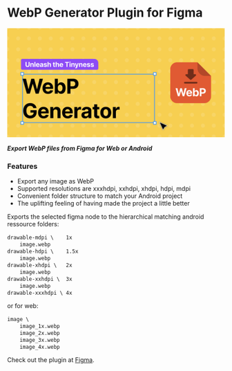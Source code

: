 # WebP Generator Plugin for Figma

![Cover](figma/Cover_Art.png)

***Export WebP files from Figma for Web or Android***

### Features
- Export any image as WebP
- Supported resolutions are xxxhdpi, xxhdpi, xhdpi, hdpi, mdpi
- Convenient folder structure to match your Android project
- The uplifting feeling of having made the project a little better

Exports the selected figma node to the hierarchical matching android ressource folders:

```
drawable-mdpi \    1x
    image.webp
drawable-hdpi \    1.5x
    image.webp
drawable-xhdpi \   2x
    image.webp
drawable-xxhdpi \  3x
    image.webp
drawable-xxxhdpi \ 4x
```

or for web:

```
image \
    image_1x.webp
    image_2x.webp
    image_3x.webp
    image_4x.webp
```

Check out the plugin at [Figma](https://www.figma.com/community/plugin/1181873200384736932). 
